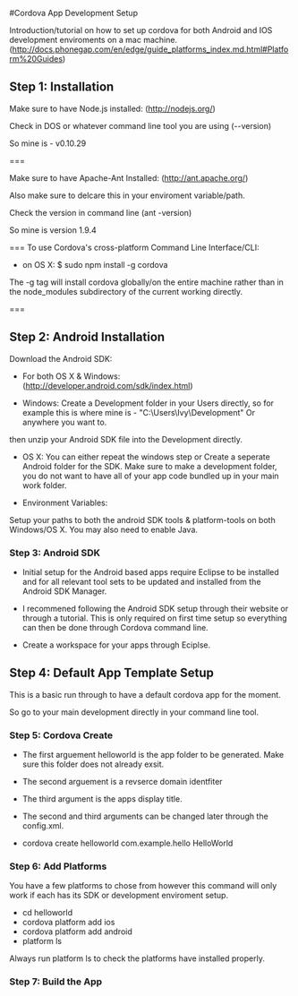#Cordova App Development Setup

Introduction/tutorial on how to set up cordova for both Android and IOS development enviroments on a mac machine. (http://docs.phonegap.com/en/edge/guide_platforms_index.md.html#Platform%20Guides)

## Step 1: Installation 

Make sure to have Node.js installed:
(http://nodejs.org/)

Check in DOS or whatever command line tool you are using
(--version)

So mine is - v0.10.29

===

Make sure to have Apache-Ant Installed:
(http://ant.apache.org/)

Also make sure to delcare this in your enviroment variable/path.

Check the version in command line
(ant -version)

So mine is version 1.9.4 

===
To use Cordova's cross-platform Command Line Interface/CLI:

* on OS X:
	$ sudo npm install -g cordova

The -g tag will install cordova globally/on the entire machine rather than in the node_modules subdirectory of the current working directly. 

===

## Step 2: Android Installation 

Download the Android SDK:

* For both OS X & Windows:
	(http://developer.android.com/sdk/index.html)

* Windows:
Create a Development folder in your Users directly, so for example this is where mine is - "C:\Users\Ivy\Development" Or anywhere you want to.

then unzip your Android SDK file into the Development directly.

* OS X:
You can either repeat the windows step or Create a seperate Android folder for the SDK. Make sure to make a development folder, you do not want to have all of your app code bundled up in your main work folder. 

* Environment Variables:

Setup your paths to both the android SDK tools & platform-tools on both Windows/OS X. You may also need to enable Java.

### Step 3: Android SDK

* Initial setup for the Android based apps require Eclipse to be installed and for all relevant tool sets to be updated and installed from the Android SDK Manager. 

* I recommened following the Android SDK setup through their website or through a tutorial. This is only required on first time setup so everything can then be done through Cordova command line. 

* Create a workspace for your apps through Eciplse.


## Step 4: Default App Template Setup

This is a basic run through to have a default cordova app for the moment. 

So go to your main development directly in your command line tool.

### Step 5: Cordova Create
- The first arguement helloworld is the app folder to be generated. Make sure this folder does not already exsit.

 - The second arguement is a revserce domain identfiter

 - The third argument is the apps display title.

 - The second and third arguments can be changed later through the config.xml.

* cordova create helloworld com.example.hello HelloWorld 

### Step 6: Add Platforms

You have a few platforms to chose from however this command will only work if each has its SDK or development enviroment setup.

 * cd helloworld
 * cordova platform add ios
 * cordova platform add android
 * platform ls

 Always run platform ls to check the platforms have installed properly. 

 ### Step 7: Build the App






